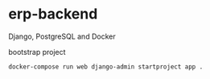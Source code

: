 # erp-backend
Django, PostgreSQL and Docker

bootstrap project
```sh
docker-compose run web django-admin startproject app .
```
